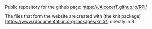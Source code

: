 Public repository for the github page: <https://JAlcocerT.github.io/RPi/>

The files that form the website are created with (the knit package)[https://www.rdocumentation.org/packages/knitr/] directly in R.

